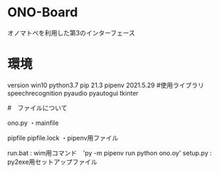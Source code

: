 # ONO-Board
オノマトペを利用した第3のインターフェース
# 環境
version
win10
python3.7
pip 21.3
pipenv 2021.5.29
#使用ライブラリ
speechrecognition
pyaudio
pyautogui
tkinter

#　ファイルについて

ono.py
・mainfile

pipfile
pipfile.lock
・pipenv用ファイル

run.bat : wim用コマンド　'py -m pipenv run python ono.oy'
setup.py  : py2exe用セットアップファイル
